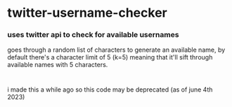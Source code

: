 # twitter-username-checker
### uses twitter api to check for available usernames
goes through a random list of characters to generate an available name, by default there's a character limit of 5 (k=5) meaning that it'll sift through available names with 5 characters.

# 

i made this a while ago so this code may be deprecated (as of june 4th 2023)
